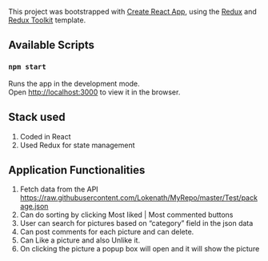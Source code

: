 This project was bootstrapped with [Create React App](https://github.com/facebook/create-react-app), using the [Redux](https://redux.js.org/) and [Redux Toolkit](https://redux-toolkit.js.org/) template.

## Available Scripts

### `npm start`

Runs the app in the development mode.<br /> Open [http://localhost:3000](http://localhost:3000) to view it in the browser.

## Stack used

1. Coded in React
2. Used Redux for state management

## Application Functionalities

1. Fetch data from the API https://raw.githubusercontent.com/Lokenath/MyRepo/master/Test/package.json
2. Can do sorting by clicking Most liked | Most commented buttons
3. User can search for pictures based on “category” field in the json data
4. Can post comments for each picture and can delete.
5. Can Like a picture and also Unlike it.
6. On clicking the picture a popup box will open and it will show the picture
